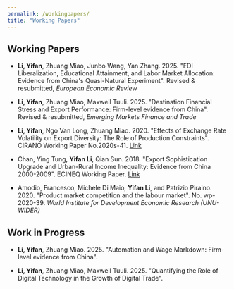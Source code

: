 ```yaml
---
permalink: /workingpapers/
title: "Working Papers"
---
```


## Working Papers

* **Li, Yifan**, Zhuang Miao, Junbo Wang, Yan Zhang. 2025. "FDI Liberalization, Educational Attainment, and Labor Market Allocation: Evidence from China's Quasi-Natural Experiment". Revised \& resubmitted, *European Economic Review*

* **Li, Yifan**, Zhuang Miao, Maxwell Tuuli. 2025. "Destination Financial Stress and Export Performance: Firm-level evidence from China". Revised \& resubmitted, *Emerging Markets Finance and Trade*

* **Li, Yifan**, Ngo Van Long, Zhuang Miao. 2020. "Effects of Exchange Rate Volatility on Export Diversity: The Role of Production Constraints". CIRANO Working Paper No.2020s-41. [Link](https://cirano.qc.ca/publications/2020s-41)

* Chan, Ying Tung, **Yifan Li**, Qian Sun. 2018. "Export Sophistication Upgrade and Urban-Rural Income Inequality: Evidence from China 2000-2009". ECINEQ Working Paper. [Link](https://www.ecineq.org/working-papers/2018/paper1234)

* Amodio, Francesco, Michele Di Maio, **Yifan Li**, and Patrizio Piraino. 2020. "Product market competition and the labour market". No. wp-2020-39. *World Institute for Development Economic Research (UNU-WIDER)*

## Work in Progress

* **Li, Yifan**, Zhuang Miao. 2025. "Automation and Wage Markdown: Firm-level evidence from China".

* **Li, Yifan**, Zhuang Miao, Maxwell Tuuli. 2025. "Quantifying the Role of Digital Technology in the Growth of Digital Trade".
